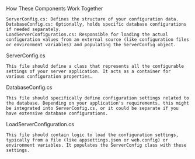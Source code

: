 How These Components Work Together

    ServerConfig.cs: Defines the structure of your configuration data.
    DatabaseConfig.cs: Optionally, holds specific database configurations if needed separately.
    LoadServerConfiguration.cs: Responsible for loading the actual configuration values from an external source (like configuration files or environment variables) and populating the ServerConfig object.

ServerConfig.cs

    This file should define a class that represents all the configurable settings of your server application. It acts as a container for various configuration properties.

DatabaseConfig.cs

    This file should specifically define configuration settings related to the database. Depending on your application's requirements, this might be integrated into ServerConfig.cs, or it could be separate if you have extensive database configurations.

LoadServerConfiguration.cs
    
    This file should contain logic to load the configuration settings, typically from a file (like appsettings.json or web.config) or environment variables. It populates the ServerConfig class with these settings.